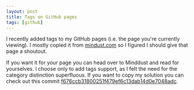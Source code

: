 ```yaml
---
layout: post
title: Tags on GitHub pages
tags: [github]
---
```


I recently added tags to my GitHub pages (i.e. the page you're currently viewing).
I mostly copied it from [mindust.com](http://www.minddust.com/post/alternative-tags-and-categories-on-github-pages/) so I figured I should give that page 
a shoutout.

If you want it for your page you can head over to Minddust and read for yourselves.
I choose only to add tags support, as I felt the need for the category 
distinction superfluous. If you want to copy my solution you can check out this
commit [f676ccb31800251f479ef6c13dab14d0e7048adc](https://github.com/plilja/plilja.github.io/commit/f676ccb31800251f479ef6c13dab14d0e7048adc).
